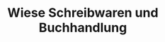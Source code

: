 ---
title: "Wiese Schreibwaren und Buchhandlung"
url: /willebadessen/wiese-schreibwaren-und-buchhandlung/
shop: Schreibwaren
---